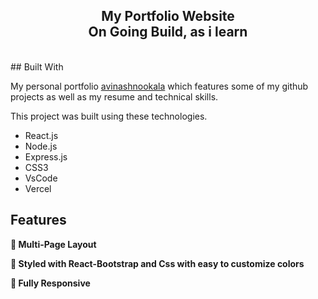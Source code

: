 <h2 align="center">
  My Portfolio Website<br/>
  On Going Build, as i learn
</h2>
<br/>
## Built With

My personal portfolio <a href="avinashnookala.github.io" target="_blank">avinashnookala</a> which features some of my github projects as well as my resume and technical skills.<br/>

This project was built using these technologies.

- React.js
- Node.js
- Express.js
- CSS3
- VsCode
- Vercel

## Features

**📖 Multi-Page Layout**

**🎨 Styled with React-Bootstrap and Css with easy to customize colors**

**📱 Fully Responsive**


